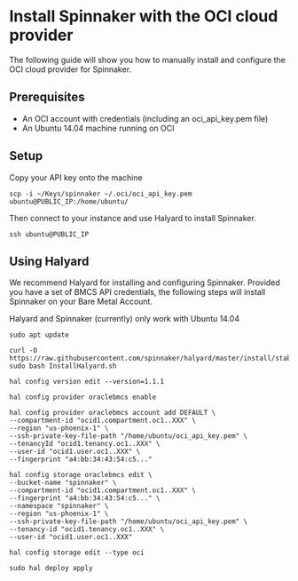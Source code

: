 # Install Spinnaker with the OCI cloud provider

The following guide will show you how to manually install and configure the OCI cloud provider for Spinnaker.

## Prerequisites

* An OCI account with credentials (including an oci_api_key.pem file)
* An Ubuntu 14.04 machine running on OCI

## Setup

Copy your API key onto the machine

```
scp -i ~/Keys/spinnaker ~/.oci/oci_api_key.pem ubuntu@PUBLIC_IP:/home/ubuntu/
```

Then connect to your instance and use Halyard to install Spinnaker.

```
ssh ubuntu@PUBLIC_IP
```

## Using Halyard

We recommend Halyard for installing and configuring Spinnaker. Provided you have a set of BMCS API credentials, 
the following steps will install Spinnaker on your Bare Metal Account. 

Halyard and Spinnaker (currently) only work with Ubuntu 14.04

```
sudo apt update

curl -O https://raw.githubusercontent.com/spinnaker/halyard/master/install/stable/InstallHalyard.sh
sudo bash InstallHalyard.sh

hal config version edit --version=1.1.1

hal config provider oraclebmcs enable

hal config provider oraclebmcs account add DEFAULT \
--compartment-id "ocid1.compartment.oc1..XXX" \
--region "us-phoenix-1" \
--ssh-private-key-file-path "/home/ubuntu/oci_api_key.pem" \
--tenancyId "ocid1.tenancy.oc1..XXX" \
--user-id "ocid1.user.oc1..XXX" \
--fingerprint "a4:bb:34:43:54:c5..."

hal config storage oraclebmcs edit \
--bucket-name "spinnaker" \
--compartment-id "ocid1.compartment.oc1..XXX" \
--fingerprint "a4:bb:34:43:54:c5..." \
--namespace "spinnaker" \
--region "us-phoenix-1" \
--ssh-private-key-file-path "/home/ubuntu/oci_api_key.pem" \
--tenancy-id "ocid1.tenancy.oc1..XXX" \
--user-id "ocid1.user.oc1..XXX"

hal config storage edit --type oci

sudo hal deploy apply
```
